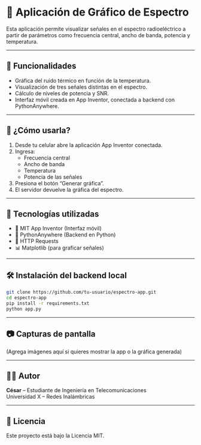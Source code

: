 # 📡 Aplicación de Gráfico de Espectro

Esta aplicación permite visualizar señales en el espectro radioeléctrico a partir de parámetros como frecuencia central, ancho de banda, potencia y temperatura.

---

## 🚀 Funcionalidades

- Gráfica del ruido térmico en función de la temperatura.
- Visualización de tres señales distintas en el espectro.
- Cálculo de niveles de potencia y SNR.
- Interfaz móvil creada en App Inventor, conectada a backend con PythonAnywhere.

---

## 📲 ¿Cómo usarla?

1. Desde tu celular abre la aplicación App Inventor conectada.
2. Ingresa:
   - Frecuencia central
   - Ancho de banda
   - Temperatura
   - Potencia de las señales
3. Presiona el botón “Generar gráfica”.
4. El servidor devuelve la gráfica del espectro.

---

## 🔧 Tecnologías utilizadas

- 📱 MIT App Inventor (Interfaz móvil)
- 🐍 PythonAnywhere (Backend en Python)
- 🔗 HTTP Requests
- 📊 Matplotlib (para graficar señales)

---

## 🛠 Instalación del backend local

```bash
git clone https://github.com/tu-usuario/espectro-app.git
cd espectro-app
pip install -r requirements.txt
python app.py
```

---

## 📷 Capturas de pantalla

(Agrega imágenes aquí si quieres mostrar la app o la gráfica generada)

---

## 👨‍💻 Autor

**César** – Estudiante de Ingeniería en Telecomunicaciones  
Universidad X – Redes Inalámbricas

---

## 📝 Licencia

Este proyecto está bajo la Licencia MIT.
